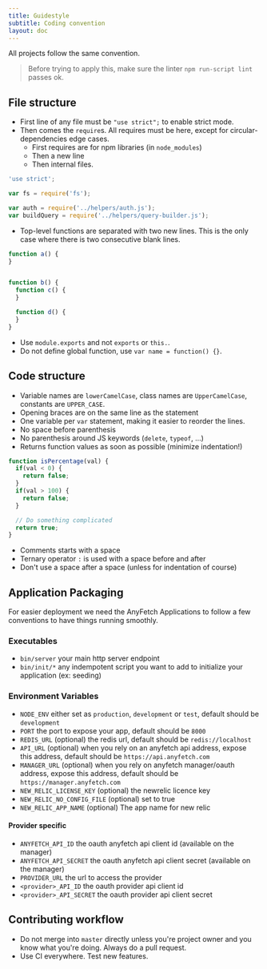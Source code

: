 ```yaml
---
title: Guidestyle
subtitle: Coding convention
layout: doc
---
```


All projects follow the same convention.
> Before trying to apply this, make sure the linter `npm run-script lint` passes ok.

## File structure
* First line of any file must be `"use strict";` to enable strict mode.
* Then comes the `require`s. All requires must be here, except for circular-dependencies edge cases.
    * First requires are for npm libraries (in `node_modules`)
    * Then a new line
    * Then internal files.

```javascript
'use strict';

var fs = require('fs');

var auth = require('../helpers/auth.js');
var buildQuery = require('../helpers/query-builder.js');
```

* Top-level functions are separated with two new lines. This is the only case where there is two consecutive blank lines.

```javascript
function a() {
}


function b() {
  function c() {
  }

  function d() {
  }
}
```

* Use `module.exports` and not `exports` or `this.`.
* Do not define global function, use `var name = function() {}`.

## Code structure
* Variable names are `lowerCamelCase`, class names are `UpperCamelCase`, constants are `UPPER_CASE`.
* Opening braces are on the same line as the statement
* One variable per `var` statement, making it easier to reorder the lines.
* No space before parenthesis
* No parenthesis around JS keywords (`delete`, `typeof`, ...)
* Returns function values as soon as possible (minimize indentation!)

```javascript
function isPercentage(val) {
  if(val < 0) {
    return false;
  }
  if(val > 100) {
    return false;
  }

  // Do something complicated
  return true;
}
```

* Comments starts with a space
* Ternary operator `:` is used with a space before and after
* Don't use a space after a space (unless for indentation of course)

## Application Packaging

For easier deployment we need the AnyFetch Applications to follow a few conventions to have things running smoothly.

### Executables

- `bin/server` your main http server endpoint
- `bin/init/*` any indempotent script you want to add to initialize your application (ex: seeding)

### Environment Variables

- `NODE_ENV` either set as `production`, `development` or `test`, default should be `development`
- `PORT` the port to expose your app, default should be `8000`
- `REDIS_URL` (optional) the redis url, default should be `redis://localhost`
- `API_URL` (optional) when you rely on an anyfetch api address, expose this address, default should be `https://api.anyfetch.com`
- `MANAGER_URL` (optional) when you rely on anyfetch manager/oauth address, expose this address, default should be `https://manager.anyfetch.com`
- `NEW_RELIC_LICENSE_KEY` (optional) the newrelic licence key
- `NEW_RELIC_NO_CONFIG_FILE` (optional) set to true
- `NEW_RELIC_APP_NAME` (optional) The app name for new relic

#### Provider specific

- `ANYFETCH_API_ID` the oauth anyfetch api client id (available on the manager)
- `ANYFETCH_API_SECRET` the oauth anyfetch api client secret (available on the manager)
- `PROVIDER_URL` the url to access the provider
- `<provider>_API_ID` the oauth provider api client id
- `<provider>_API_SECRET` the oauth provider api client secret

## Contributing workflow
* Do not merge into `master` directly unless you're project owner and you know what you're doing. Always do a pull request.
* Use CI everywhere. Test new features.
